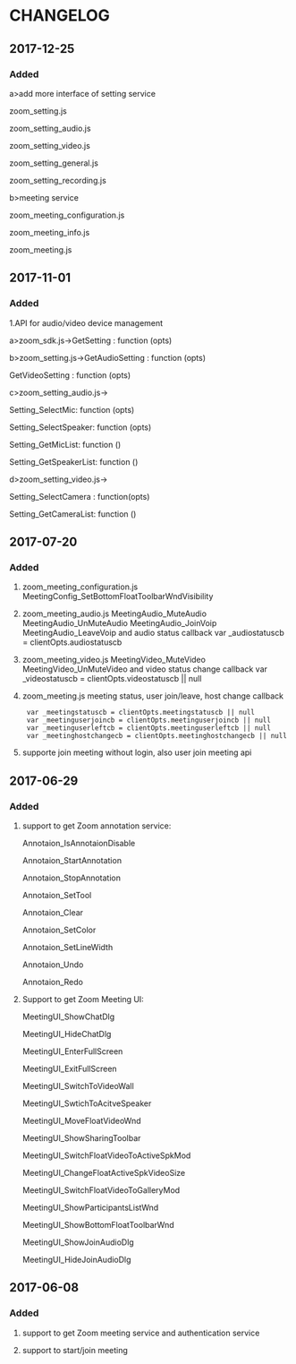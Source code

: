 # CHANGELOG
## 2017-12-25

### Added

a>add more interface of setting service

zoom_setting.js

zoom_setting_audio.js

zoom_setting_video.js

zoom_setting_general.js

zoom_setting_recording.js

b>meeting service

zoom_meeting_configuration.js

zoom_meeting_info.js

zoom_meeting.js

## 2017-11-01

### Added

1.API for audio/video device management

a>zoom_sdk.js->GetSetting : function (opts)

b>zoom_setting.js->GetAudioSetting : function (opts)

GetVideoSetting : function (opts)

c>zoom_setting_audio.js->

Setting_SelectMic: function (opts)

Setting_SelectSpeaker: function (opts)

Setting_GetMicList: function ()

Setting_GetSpeakerList: function ()

d>zoom_setting_video.js->

Setting_SelectCamera : function(opts)

Setting_GetCameraList: function ()

## 2017-07-20

### Added

1. zoom_meeting_configuration.js
        MeetingConfig_SetBottomFloatToolbarWndVisibility

2. zoom_meeting_audio.js
        MeetingAudio_MuteAudio
        MeetingAudio_UnMuteAudio
        MeetingAudio_JoinVoip
        MeetingAudio_LeaveVoip
        and audio status callback
        var _audiostatuscb = clientOpts.audiostatuscb

3. zoom_meeting_video.js
        MeetingVideo_MuteVideo
        MeetingVideo_UnMuteVideo
        and video status change callback
        var _videostatuscb = clientOpts.videostatuscb || null

4. zoom_meeting.js
        meeting status, user join/leave, host change callback

        var _meetingstatuscb = clientOpts.meetingstatuscb || null
        var _meetinguserjoincb = clientOpts.meetinguserjoincb || null
        var _meetinguserleftcb = clientOpts.meetinguserleftcb || null
        var _meetinghostchangecb = clientOpts.meetinghostchangecb || null

5. supporte join meeting without login, also user join meeting api

## 2017-06-29

### Added

1. support to get Zoom annotation service:

   Annotaion_IsAnnotaionDisable

   Annotaion_StartAnnotation
   
   Annotaion_StopAnnotation
   
   Annotaion_SetTool
   
   Annotaion_Clear
   
   Annotaion_SetColor
   
   Annotaion_SetLineWidth
   
   Annotaion_Undo
   
   Annotaion_Redo
   

2. Support to get Zoom Meeting UI:

   MeetingUI_ShowChatDlg
   
   MeetingUI_HideChatDlg
   
   MeetingUI_EnterFullScreen
   
   MeetingUI_ExitFullScreen
   
   MeetingUI_SwitchToVideoWall
   
   MeetingUI_SwtichToAcitveSpeaker
   
   MeetingUI_MoveFloatVideoWnd
   
   MeetingUI_ShowSharingToolbar
   
   MeetingUI_SwitchFloatVideoToActiveSpkMod
   
   MeetingUI_ChangeFloatActiveSpkVideoSize
   
   MeetingUI_SwitchFloatVideoToGalleryMod
   
   MeetingUI_ShowParticipantsListWnd
   
   MeetingUI_ShowBottomFloatToolbarWnd
   
   MeetingUI_ShowJoinAudioDlg
   
   MeetingUI_HideJoinAudioDlg
   

## 2017-06-08

### Added

1. support to get Zoom meeting service and authentication service

2. support to start/join meeting

